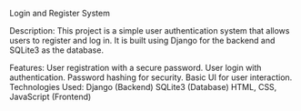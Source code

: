 Login and Register System

Description:
 This project is a simple user authentication system that allows users to register and log in. It is built using Django for the backend and SQLite3 as the database.

Features:
 User registration with a secure password.
 User login with authentication.
 Password hashing for security.
 Basic UI for user interaction.
Technologies Used:
 Django (Backend)
 SQLite3 (Database)
 HTML, CSS, JavaScript (Frontend)
